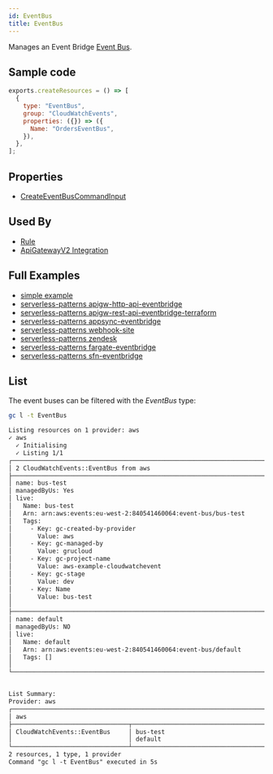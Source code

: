 ```yaml
---
id: EventBus
title: EventBus
---
```


Manages an Event Bridge [Event Bus](https://console.aws.amazon.com/events/home?#/eventbuses).

## Sample code

```js
exports.createResources = () => [
  {
    type: "EventBus",
    group: "CloudWatchEvents",
    properties: ({}) => ({
      Name: "OrdersEventBus",
    }),
  },
];
```

## Properties

- [CreateEventBusCommandInput](https://docs.aws.amazon.com/AWSJavaScriptSDK/v3/latest/clients/client-cloudwatch-events/interfaces/createeventbuscommandinput.html)

## Used By

- [Rule](./Rule.md)
- [ApiGatewayV2 Integration](../ApiGatewayV2/Integration.md)

## Full Examples

- [simple example](https://github.com/grucloud/grucloud/tree/main/examples/aws/CloudWatchEvent/event)
- [serverless-patterns apigw-http-api-eventbridge](https://github.com/grucloud/grucloud/tree/main/examples/aws/serverless-patterns/apigw-http-api-eventbridge)
- [serverless-patterns apigw-rest-api-eventbridge-terraform](https://github.com/grucloud/grucloud/tree/main/examples/aws/serverless-patterns/apigw-rest-api-eventbridge-terraform)
- [serverless-patterns appsync-eventbridge](https://github.com/grucloud/grucloud/tree/main/examples/aws/serverless-patterns/appsync-eventbridge)
- [serverless-patterns webhook-site](https://github.com/grucloud/grucloud/tree/main/examples/aws/serverless-patterns/eventbridge-api-destinations/1-webhook-site)
- [serverless-patterns zendesk](https://github.com/grucloud/grucloud/tree/main/examples/aws/serverless-patterns/eventbridge-api-destinations/5-zendesk)
- [serverless-patterns fargate-eventbridge](https://github.com/grucloud/grucloud/tree/main/examples/aws/serverless-patterns/fargate-eventbridge)
- [serverless-patterns sfn-eventbridge](https://github.com/grucloud/grucloud/tree/main/examples/aws/serverless-patterns/sfn-eventbridge)

## List

The event buses can be filtered with the _EventBus_ type:

```sh
gc l -t EventBus
```

```txt
Listing resources on 1 provider: aws
✓ aws
  ✓ Initialising
  ✓ Listing 1/1
┌─────────────────────────────────────────────────────────────────────────────┐
│ 2 CloudWatchEvents::EventBus from aws                                       │
├─────────────────────────────────────────────────────────────────────────────┤
│ name: bus-test                                                              │
│ managedByUs: Yes                                                            │
│ live:                                                                       │
│   Name: bus-test                                                            │
│   Arn: arn:aws:events:eu-west-2:840541460064:event-bus/bus-test             │
│   Tags:                                                                     │
│     - Key: gc-created-by-provider                                           │
│       Value: aws                                                            │
│     - Key: gc-managed-by                                                    │
│       Value: grucloud                                                       │
│     - Key: gc-project-name                                                  │
│       Value: aws-example-cloudwatchevent                                    │
│     - Key: gc-stage                                                         │
│       Value: dev                                                            │
│     - Key: Name                                                             │
│       Value: bus-test                                                       │
│                                                                             │
├─────────────────────────────────────────────────────────────────────────────┤
│ name: default                                                               │
│ managedByUs: NO                                                             │
│ live:                                                                       │
│   Name: default                                                             │
│   Arn: arn:aws:events:eu-west-2:840541460064:event-bus/default              │
│   Tags: []                                                                  │
│                                                                             │
└─────────────────────────────────────────────────────────────────────────────┘


List Summary:
Provider: aws
┌────────────────────────────────────────────────────────────────────────┐
│ aws                                                                    │
├────────────────────────────────┬───────────────────────────────────────┤
│ CloudWatchEvents::EventBus     │ bus-test                              │
│                                │ default                               │
└────────────────────────────────┴───────────────────────────────────────┘
2 resources, 1 type, 1 provider
Command "gc l -t EventBus" executed in 5s
```

